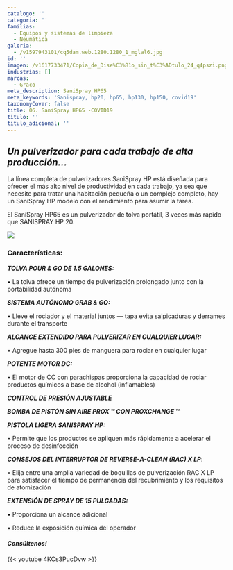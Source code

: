 ```yaml
---
catalogo: ''
categoria: ''
familias:
  - Equipos y sistemas de limpieza
  - Neumática
galeria:
  - /v1597943101/cq5dam.web.1280.1280_1_mglal6.jpg
id: ''
imagen: /v1617733471/Copia_de_Dise%C3%B1o_sin_t%C3%ADtulo_24_q4pszi.png
industrias: []
marcas:
  - Graco
meta_description: SaniSpray HP65
meta_keywords: 'Sanispray, hp20, hp65, hp130, hp150, covid19'
taxonomyCover: false
title: 06. SaniSpray HP65 -COVID19
titulo: ''
titulo_adicional: ''
---
```




## **_Un pulverizador para cada trabajo de alta producción..._**

La línea completa de pulverizadores SaniSpray HP está diseñada para ofrecer el más alto nivel de productividad en cada trabajo, ya sea que necesite para tratar una habitación pequeña o un complejo completo, hay un SaniSpray HP modelo con el rendimiento para asumir la tarea.

El SaniSpray HP65 es un pulverizador de tolva portátil, 3 veces más rápido que SANISPRAY HP 20.

![](https://res.cloudinary.com/novatec/v1597943487/image_4_v3yhid.png)

### **Características:**

**_TOLVA POUR & GO DE 1.5 GALONES:_**

• La tolva ofrece un tiempo de pulverización prolongado junto con la portabilidad autónoma

**_SISTEMA AUTÓNOMO GRAB & GO:_**

• Lleve el rociador y el material juntos — tapa evita salpicaduras y derrames durante el transporte

**_ALCANCE EXTENDIDO PARA PULVERIZAR EN CUALQUIER LUGAR:_**

• Agregue hasta 300 pies de manguera para rociar en cualquier lugar

**_POTENTE MOTOR DC:_**

• El motor de CC con parachispas proporciona la capacidad de rociar productos químicos a base de alcohol (inflamables)

**_CONTROL DE PRESIÓN AJUSTABLE_**

**_BOMBA DE PISTÓN SIN AIRE PROX ™ CON PROXCHANGE ™_**

**_PISTOLA LIGERA SANISPRAY HP:_**

• Permite que los productos se apliquen más rápidamente a acelerar el proceso de desinfección

**_CONSEJOS DEL INTERRUPTOR DE REVERSE-A-CLEAN (RAC) X LP_**:

• Elija entre una amplia variedad de boquillas de pulverización RAC X LP para satisfacer el tiempo de permanencia del recubrimiento y los requisitos de atomización

**_EXTENSIÓN DE SPRAY DE 15 PULGADAS:_**

• Proporciona un alcance adicional

• Reduce la exposición química del operador

#### **_Consúltenos!_**

{{< youtube 4KCs3PucDvw >}}
